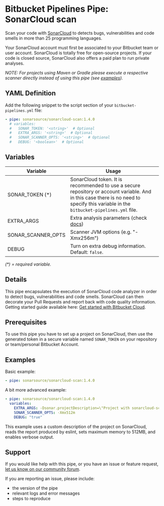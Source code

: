 # Bitbucket Pipelines Pipe: SonarCloud scan

Scan your code with [SonarCloud](https://sonarcloud.io) to detects bugs, vulnerabilities and code smells in more than 25 programming languages.

Your SonarCloud account must first be associated to your Bitbucket team or user account. SonarCloud is totally free for open-source projects. If your code is closed source, SonarCloud also offers a paid plan to run private analyses.

_NOTE: For projects using Maven or Gradle please execute a respective scanner directly instead of using this pipe (see [examples](https://bitbucket.org/account/user/sonarsource/projects/SAMPLES))._

## YAML Definition

Add the following snippet to the script section of your `bitbucket-pipelines.yml` file:

```yaml
- pipe: sonarsource/sonarcloud-scan:1.4.0
  # variables:
  #   SONAR_TOKEN: '<string>'  # Optional
  #   EXTRA_ARGS: '<string>'  # Optional
  #   SONAR_SCANNER_OPTS: '<string>'  # Optional
  #   DEBUG: '<boolean>'  # Optional
```

## Variables

| Variable           | Usage                                                                                                                                                                                 |
| ------------------ | ------------------------------------------------------------------------------------------------------------------------------------------------------------------------------------- |
| SONAR_TOKEN (\*)   | SonarCloud token. It is recommended to use a secure repository or account variable. And in this case there is no need to specify this variable in the `bitbucket-pipelines.yml` file. |
| EXTRA_ARGS         | Extra analysis parameters (check [docs](https://sonarcloud.io/documentation/analysis/analysis-parameters/))                                                                           |
| SONAR_SCANNER_OPTS | Scanner JVM options (e.g. "-Xmx256m")                                                                                                                                                 |
| DEBUG              | Turn on extra debug information. Default: `false`.                                                                                                                                    |

_(\*) = required variable._

## Details

This pipe encapsulates the execution of SonarCloud code analyzer in order to detect bugs, vulnerabilities and code smells. SonarCloud can then decorate your Pull Requests and report back with code quality information. Getting started guide available here: [Get started with Bitbucket Cloud](https://sonarcloud.io/documentation/integrations/bitbucketcloud/).

## Prerequisites

To use this pipe you have to set up a project on SonarCloud, then use the generated token in a secure variable named `SONAR_TOKEN` on your repository or team/personal Bitbucket Account.

## Examples

Basic example:

```yaml
- pipe: sonarsource/sonarcloud-scan:1.4.0
```

A bit more advanced example:

```yaml
- pipe: sonarsource/sonarcloud-scan:1.4.0
  variables:
    EXTRA_ARGS: -Dsonar.projectDescription=\"Project with sonarcloud-scan pipe\" -Dsonar.eslint.reportPaths=\"report.json\"
    SONAR_SCANNER_OPTS: -Xmx512m
    DEBUG: "true"
```

This example uses a custom description of the project on SonarCloud, reads the report produced by eslint, sets maximum memory to 512MB, and enables verbose output.

## Support

If you would like help with this pipe, or you have an issue or feature request, [let us know on our community forum](https://community.sonarsource.com/tags/c/help/sc/bitbucket).

If you are reporting an issue, please include:

- the version of the pipe
- relevant logs and error messages
- steps to reproduce
